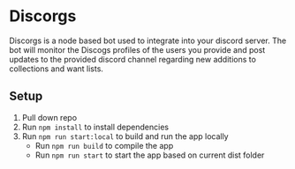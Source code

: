 # Discorgs

Discorgs is a node based bot used to integrate into your discord server. The bot will monitor the Discogs profiles of the users you provide and post updates to the provided discord channel regarding new additions to collections and want lists.


## Setup

 1. Pull down repo
 2. Run `npm install` to install dependencies
 3. Run `npm run start:local` to build and run the app locally
	 - Run `npm run build` to compile the app
	 - Run `npm run start` to start the app based on current dist folder